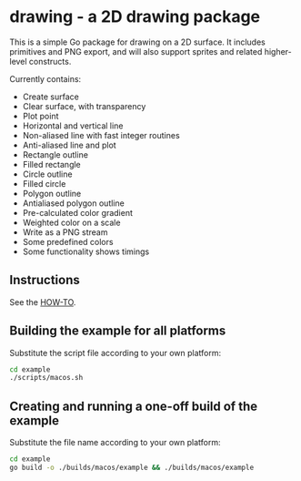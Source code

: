 # drawing - a 2D drawing package

This is a simple Go package for drawing on a 2D surface. It includes primitives and PNG export, and will also support sprites and related higher-level constructs.

Currently contains:

* Create surface
* Clear surface, with transparency
* Plot point
* Horizontal and vertical line
* Non-aliased line with fast integer routines
* Anti-aliased line and plot
* Rectangle outline
* Filled rectangle
* Circle outline
* Filled circle
* Polygon outline
* Antialiased polygon outline
* Pre-calculated color gradient
* Weighted color on a scale
* Write as a PNG stream
* Some predefined colors
* Some functionality shows timings

## Instructions

See the [HOW-TO](HOW-TO.md).

## Building the example for all platforms

Substitute the script file according to your own platform:

``` sh
cd example
./scripts/macos.sh
```

## Creating and running a one-off build of the example

Substitute the file name according to your own platform:

``` sh
cd example
go build -o ./builds/macos/example && ./builds/macos/example
```
